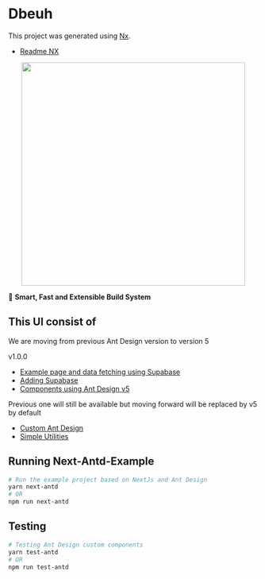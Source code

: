 # Dbeuh

This project was generated using [Nx](https://nx.dev).

- [Readme NX](/README-NX.md)

<p style="text-align: center;"><img src="https://raw.githubusercontent.com/nrwl/nx/master/images/nx-logo.png" width="450"></p>

🔎 **Smart, Fast and Extensible Build System**

## This UI consist of

We are moving from previous Ant Design version to version 5

v1.0.0

- [Example page and data fetching using Supabase](/apps/next-antd-v5/README.md)
- [Adding Supabase](/libs/utils/README.md)
- [Components using Ant Design v5](/libs/antd-v5/README.md)

Previous one will still be available but moving forward will be replaced by v5 by default

- [Custom Ant Design](/libs/antd/README.md)
- [Simple Utilities](/libs/utils/README.md)

## Running Next-Antd-Example

```bash
# Run the example project based on NextJs and Ant Design
yarn next-antd
# OR
npm run next-antd
```

## Testing

```bash
# Testing Ant Design custom components
yarn test-antd
# OR
npm run test-antd
```
